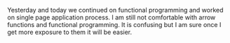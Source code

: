 Yesterday and today we continued on functional programming and worked on single page application process.  I am still not comfortable with arrow functions and functional programming.  It is confusing but I am sure once I get more exposure to them it will be easier.
